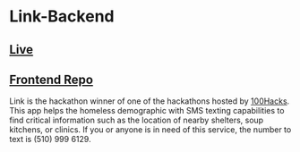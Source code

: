 # Link-Backend
## [Live](txtlink.org)
## [Frontend Repo](https://github.com/jeffreychuc/Link-Frontend)
Link is the hackathon winner of one of the hackathons hosted by [100Hacks](http://100hacks.net/).
This app helps the homeless demographic with SMS texting capabilities to find critical information such as the location of nearby shelters, soup kitchens, or clinics. If you or anyone is in need of this service, the number to text is (510) 999 6129.